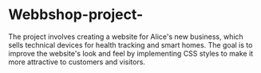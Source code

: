 # Webbshop-project-
The project involves creating a website for Alice's new business, which sells technical devices for health tracking and smart homes. The goal is to improve the website's look and feel by implementing CSS styles to make it more attractive to customers and visitors.
